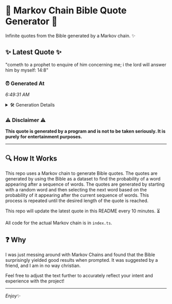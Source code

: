 # 📖 Markov Chain Bible Quote Generator 📖

Infinite quotes from the Bible generated by a Markov chain. ✨

## ✨ Latest Quote ✨
"cometh to a prophet to enquire of him concerning me; i the lord will answer him by myself: 14:8"

### ⏰ Generated At
*6:49:31 AM*

<details>
    <summary>🛠️ Generation Details</summary>
    <p>
        <strong>🌱 Seed:</strong> cometh<br>
        <strong>🔄 Iterations:</strong> 18<br>
        <strong>📜 Context History:</strong><br>[ cometh ]: to<br>[ cometh, to ]: a<br>[ cometh, to, a ]: prophet<br>[ cometh, to, a, prophet ]: to<br>[ cometh, to, a, prophet, to ]: enquire<br>[ cometh, to, a, prophet, to, enquire ]: of<br>[ to, a, prophet, to, enquire, of ]: him<br>[ a, prophet, to, enquire, of, him ]: concerning<br>[ prophet, to, enquire, of, him, concerning ]: me;<br>[ to, enquire, of, him, concerning, me; ]: i<br>[ enquire, of, him, concerning, me;, i ]: the<br>[ of, him, concerning, me;, i, the ]: lord<br>[ him, concerning, me;, i, the, lord ]: will<br>[ concerning, me;, i, the, lord, will ]: answer<br>[ me;, i, the, lord, will, answer ]: him<br>[ i, the, lord, will, answer, him ]: by<br>[ the, lord, will, answer, him, by ]: myself:<br>[ lord, will, answer, him, by, myself: ]: 14:8<br>
    </p>
</details>

### ⚠️ Disclaimer ⚠️
**This quote is generated by a program and is not to be taken seriously. It is purely for entertainment purposes.**

---

## 🔍 How It Works

This repo uses a Markov chain to generate Bible quotes. The quotes are generated by using the Bible as a dataset to find the probability of a word appearing after a sequence of words. The quotes are generated by starting with a random word and then selecting the next word based on the probability of it appearing after the current sequence of words. This process is repeated until the desired length of the quote is reached.

This repo will update the latest quote in this README every 10 minutes. ⏳

All code for the actual Markov chain is in `index.ts`.

## ❓ Why

I was just messing around with Markov Chains and found that the Bible surprisingly yielded good results when prompted. 
It was suggested by a friend, and I am in no way christian.

Feel free to adjust the text further to accurately reflect your intent and experience with the project!

---

*Enjoy*✨
